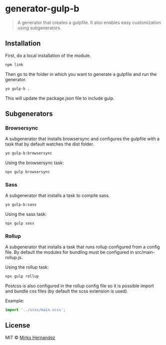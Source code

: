 # generator-gulp-b 
> A generator that creates a gulpfile. It also enables easy customization using subgenerators.

## Installation

First, do a local installation of the module.

```bash
npm link
```

Then go to the folder in which you want to generate a gulpfile and run the generator.

```bash
yo gulp-b .
```

This will update the package.json file to include gulp.

## Subgenerators

### Browsersync

A subgenerator that installs browsersync and configures the gulpfile
with a task that by default watches the dist folder.

```bash
yo gulp-b:browsersync
```

Using the browsersync task:

```bash
npx gulp browsersync
```

### Sass

A subgenerator that installs a task to compile sass.

```bash
yo gulp-b:sass
```

Using the sass task:

```bash
npx gulp sass
```

### Rollup

A subgenerator that installs a task that runs rollup configured from a
config file.  By default the modules for bundling must be configured
in src/main-rollup.js.

Using the rollup task:

```bash
npx gulp rollup
```

Postcss is also configured in the rollup config file so it is possible
import and bundle css files (by default the scss extension is used). 

Example:

```javascript
import '../scss/main.scss';
```

## License

MIT © [Mirko Hernandez]()

